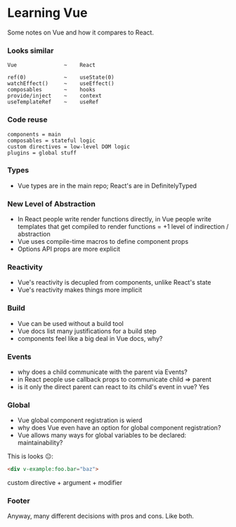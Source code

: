 # Learning Vue

Some notes on Vue and how it compares to React.

### Looks similar
```
Vue               ~    React

ref(0)            ~    useState(0)
watchEffect()     ~    useEffect()
composables       ~    hooks
provide/inject    ~    context
useTemplateRef    ~    useRef
```

### Code reuse
	components = main
	composables = stateful logic
	custom directives = low-level DOM logic
	plugins = global stuff

### Types
- Vue types are in the main repo; React's are in DefinitelyTyped

### New Level of Abstraction
- In React people write render functions directly,
	in Vue people write templates that get compiled to render functions
	= +1 level of indirection / abstraction
- Vue uses compile-time macros to define component props
- Options API props are more explicit

### Reactivity
- Vue's reactivity is decupled from components, unlike React's state
- Vue's reactivity makes things more implicit

### Build
- Vue can be used without a build tool
- Vue docs list many justifications for a build step
- components feel like a big deal in Vue docs, why?

### Events
- why does a child communicate with the parent via Events?
- in React people use callback props to communicate child => parent
- is it only the direct parent can react to its child's event in vue? Yes

### Global
- Vue global component registration is wierd
- why does Vue even have an option for global component registration?
- Vue allows many ways for global variables to be declared: maintainability?

This is looks 😐:
```html
<div v-example:foo.bar="baz">
```
custom directive + argument + modifier

### Footer

Anyway, many different decisions with pros and cons. Like both.
